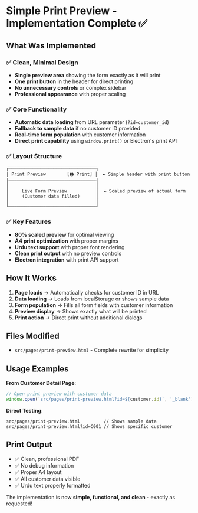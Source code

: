 # Simple Print Preview - Implementation Complete ✅

## What Was Implemented

### ✅ **Clean, Minimal Design**
- **Single preview area** showing the form exactly as it will print
- **One print button** in the header for direct printing
- **No unnecessary controls** or complex sidebar
- **Professional appearance** with proper scaling

### ✅ **Core Functionality**
- **Automatic data loading** from URL parameter (`?id=customer_id`)
- **Fallback to sample data** if no customer ID provided
- **Real-time form population** with customer information
- **Direct print capability** using `window.print()` or Electron's print API

### ✅ **Layout Structure**
```
┌─────────────────────────────────┐
│ Print Preview        [🖨️ Print] │  ← Simple header with print button
├─────────────────────────────────┤
│                                 │
│     Live Form Preview           │  ← Scaled preview of actual form
│     (Customer data filled)      │
│                                 │
└─────────────────────────────────┘
```

### ✅ **Key Features**
- **80% scaled preview** for optimal viewing
- **A4 print optimization** with proper margins
- **Urdu text support** with proper font rendering
- **Clean print output** with no preview controls
- **Electron integration** with print API support

## How It Works

1. **Page loads** → Automatically checks for customer ID in URL
2. **Data loading** → Loads from localStorage or shows sample data
3. **Form population** → Fills all form fields with customer information
4. **Preview display** → Shows exactly what will be printed
5. **Print action** → Direct print without additional dialogs

## Files Modified
- `src/pages/print-preview.html` - Complete rewrite for simplicity

## Usage Examples

**From Customer Detail Page**:
```javascript
// Open print preview with customer data
window.open(`src/pages/print-preview.html?id=${customer.id}`, '_blank');
```

**Direct Testing**:
```
src/pages/print-preview.html         // Shows sample data
src/pages/print-preview.html?id=C001 // Shows specific customer
```

## Print Output
- ✅ Clean, professional PDF
- ✅ No debug information
- ✅ Proper A4 layout
- ✅ All customer data visible
- ✅ Urdu text properly formatted

The implementation is now **simple, functional, and clean** - exactly as requested!

